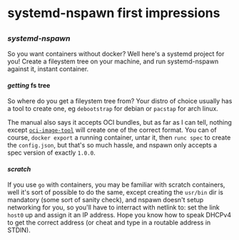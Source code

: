 # systemd-nspawn first impressions

##

### _systemd-nspawn_

So you want containers without docker?
Well here's a systemd project for you!
Create a fileystem tree on your machine,
and run systemd-nspawn against it, instant container.

#### _getting_ fs tree

So where do you get a fileystem tree from?
Your distro of choice usually has a tool to create one,
eg `debootstrap` for debian or `pacstap` for arch linux.

The manual also says it accepts OCI bundles,
but as far as I can tell, nothing except
[`oci-image-tool`](https://github.com/opencontainers/image-tools)
will create one of the correct format.
You can of course, `docker export` a running container, untar it, then `runc spec`
to create the `config.json`, but that's so much hassle,
and nspawn only accepts a spec version of exactly `1.0.0`.

#### _scratch_

If you use `go` with containers, you may be familiar with scratch containers,
well it's sort of possible to do the same,
except creating the `usr/bin` dir is mandatory (some sort of sanity check),
and nspawn doesn't setup networking for you,
so you'll have to interract with netlink to:
set the link `host0` up and assign it an IP address.
Hope you know how to speak DHCPv4 to get the correct address
(or cheat and type in a routable address in STDIN).
